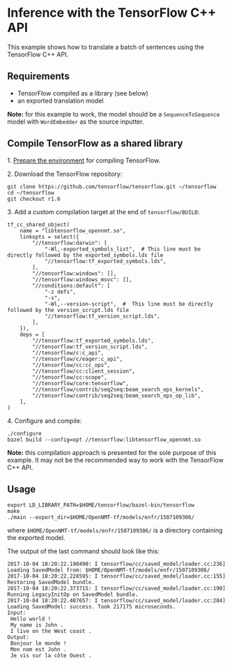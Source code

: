 # Inference with the TensorFlow C++ API

This example shows how to translate a batch of sentences using the TensorFlow C++ API.

## Requirements

* TensorFlow compiled as a library (see below)
* an exported translation model

**Note:** for this example to work, the model should be a `SequenceToSequence` model with `WordEmbedder` as the source inputter.

## Compile TensorFlow as a shared library

1\. [Prepare the environment](https://www.tensorflow.org/install/install_sources#prepare_environment_for_linux) for compiling TensorFlow.

2\. Download the TensorFlow repository:

```
git clone https://github.com/tensorflow/tensorflow.git ~/tensorflow
cd ~/tensorflow
git checkout r1.6
```

3\. Add a custom compilation target at the end of `tensorflow/BUILD`:


```
tf_cc_shared_object(
    name = "libtensorflow_opennmt.so",
    linkopts = select({
        "//tensorflow:darwin": [
            "-Wl,-exported_symbols_list",  # This line must be directly followed by the exported_symbols.lds file
            "//tensorflow:tf_exported_symbols.lds",
        ],
        "//tensorflow:windows": [],
        "//tensorflow:windows_msvc": [],
        "//conditions:default": [
            "-z defs",
            "-s",
            "-Wl,--version-script",  #  This line must be directly followed by the version_script.lds file
            "//tensorflow:tf_version_script.lds",
        ],
    }),
    deps = [
        "//tensorflow:tf_exported_symbols.lds",
        "//tensorflow:tf_version_script.lds",
        "//tensorflow/c:c_api",
        "//tensorflow/c/eager:c_api",
        "//tensorflow/cc:cc_ops",
        "//tensorflow/cc:client_session",
        "//tensorflow/cc:scope",
        "//tensorflow/core:tensorflow",
        "//tensorflow/contrib/seq2seq:beam_search_ops_kernels",
        "//tensorflow/contrib/seq2seq:beam_search_ops_op_lib",
    ],
)
```

4\. Configure and compile:

```
./configure
bazel build --config=opt //tensorflow:libtensorflow_opennmt.so
```

**Note:** this compilation approach is presented for the sole purpose of this example. It may not be the recommended way to work with the TensorFlow C++ API.

## Usage

```
export LD_LIBRARY_PATH=$HOME/tensorflow/bazel-bin/tensorflow
make
./main --export_dir=$HOME/OpenNMT-tf/models/enfr/1507109306/
```

where `$HOME/OpenNMT-tf/models/enfr/1507109306/` is a directory containing the exported model.

The output of the last command should look like this:

```
2017-10-04 18:20:22.190490: I tensorflow/cc/saved_model/loader.cc:236] Loading SavedModel from: $HOME/OpenNMT-tf/models/enfr/1507109306/
2017-10-04 18:20:22.228595: I tensorflow/cc/saved_model/loader.cc:155] Restoring SavedModel bundle.
2017-10-04 18:20:22.373715: I tensorflow/cc/saved_model/loader.cc:190] Running LegacyInitOp on SavedModel bundle.
2017-10-04 18:20:22.407657: I tensorflow/cc/saved_model/loader.cc:284] Loading SavedModel: success. Took 217175 microseconds.
Input:
 Hello world !
 My name is John .
 I live on the West coast .
Output:
 Bonjour le monde !
 Mon nom est John .
 Je vis sur la côte Ouest .
```
